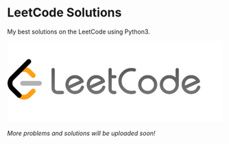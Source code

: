 # LeetCode Solutions
My best solutions on the LeetCode using Python3.

![](leetcode2.png)

*More problems and solutions will be uploaded soon!*
